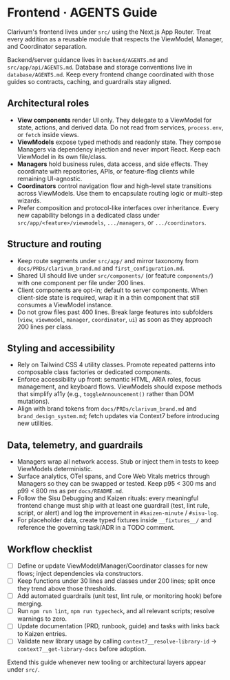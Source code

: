 # Frontend · AGENTS Guide

Clarivum's frontend lives under `src/` using the Next.js App Router. Treat every addition as a reusable module that respects the ViewModel, Manager, and Coordinator separation.

Backend/server guidance lives in `backend/AGENTS.md` and `src/app/api/AGENTS.md`. Database and storage conventions live in `database/AGENTS.md`. Keep every frontend change coordinated with those guides so contracts, caching, and guardrails stay aligned.

## Architectural roles

- **View components** render UI only. They delegate to a ViewModel for state, actions, and derived data. Do not read from services, `process.env`, or `fetch` inside views.
- **ViewModels** expose typed methods and readonly state. They compose Managers via dependency injection and never import React. Keep each ViewModel in its own file/class.
- **Managers** hold business rules, data access, and side effects. They coordinate with repositories, APIs, or feature-flag clients while remaining UI-agnostic.
- **Coordinators** control navigation flow and high-level state transitions across ViewModels. Use them to encapsulate routing logic or multi-step wizards.
- Prefer composition and protocol-like interfaces over inheritance. Every new capability belongs in a dedicated class under `src/app/<feature>/viewmodels`, `.../managers`, or `.../coordinators`.

## Structure and routing

- Keep route segments under `src/app/` and mirror taxonomy from `docs/PRDs/clarivum_brand.md` and `first_configuration.md`.
- Shared UI should live under `src/components/` (or feature `components/`) with one component per file under 200 lines.
- Client components are opt-in; default to server components. When client-side state is required, wrap it in a thin component that still consumes a ViewModel instance.
- Do not grow files past 400 lines. Break large features into subfolders (`view`, `viewmodel`, `manager`, `coordinator`, `ui`) as soon as they approach 200 lines per class.

## Styling and accessibility

- Rely on Tailwind CSS 4 utility classes. Promote repeated patterns into composable class factories or dedicated components.
- Enforce accessibility up front: semantic HTML, ARIA roles, focus management, and keyboard flows. ViewModels should expose methods that simplify a11y (e.g., `toggleAnnouncement()` rather than DOM mutations).
- Align with brand tokens from `docs/PRDs/clarivum_brand.md` and `brand_design_system.md`; fetch updates via Context7 before introducing new utilities.

## Data, telemetry, and guardrails

- Managers wrap all network access. Stub or inject them in tests to keep ViewModels deterministic.
- Surface analytics, OTel spans, and Core Web Vitals metrics through Managers so they can be swapped or tested. Keep p95 < 300 ms and p99 < 800 ms as per `docs/README.md`.
- Follow the Sisu Debugging and Kaizen rituals: every meaningful frontend change must ship with at least one guardrail (test, lint rule, script, or alert) and log the improvement in `#kaizen-minute` / `#sisu-log`.
- For placeholder data, create typed fixtures inside `__fixtures__/` and reference the governing task/ADR in a TODO comment.

## Workflow checklist

- [ ] Define or update ViewModel/Manager/Coordinator classes for new flows; inject dependencies via constructors.
- [ ] Keep functions under 30 lines and classes under 200 lines; split once they trend above those thresholds.
- [ ] Add automated guardrails (unit test, lint rule, or monitoring hook) before merging.
- [ ] Run `npm run lint`, `npm run typecheck`, and all relevant scripts; resolve warnings to zero.
- [ ] Update documentation (PRD, runbook, guide) and tasks with links back to Kaizen entries.
- [ ] Validate new library usage by calling `context7__resolve-library-id` → `context7__get-library-docs` before adoption.

Extend this guide whenever new tooling or architectural layers appear under `src/`.

